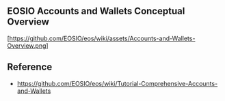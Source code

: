 ## EOSIO Accounts and Wallets Conceptual Overview
[https://github.com/EOSIO/eos/wiki/assets/Accounts-and-Wallets-Overview.png]

## Reference
- https://github.com/EOSIO/eos/wiki/Tutorial-Comprehensive-Accounts-and-Wallets
